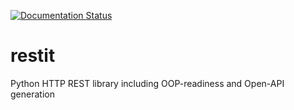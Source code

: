 [![Documentation Status](https://readthedocs.org/projects/restit/badge/?version=latest)](https://restit.readthedocs.io/en/latest/?badge=latest)

# restit
Python HTTP REST library including OOP-readiness and Open-API generation
